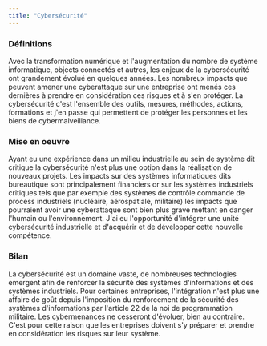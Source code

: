 ```yaml
---
title: "Cybersécurité"
---
```


### Définitions

Avec la transformation numérique et l'augmentation du nombre de système informatique, objects connectés et autres, les enjeux de la cybersécurité ont grandement évolué en quelques années. Les nombreux impacts que peuvent amener une cyberattaque sur une entreprise ont menés ces dernières à prendre en considération ces risques et à s'en protéger.
La cybersécurité c'est l'ensemble des outils, mesures, méthodes, actions, formations et j'en passe qui permettent de protéger les personnes et les biens de cybermalveillance.

### Mise en oeuvre

Ayant eu une expérience dans un milieu industrielle au sein de système dit critique la cybersécurité n'est plus une option dans la réalisation de nouveaux projets.
Les impacts sur des systèmes informatiques dits bureautique sont principalement financiers or sur les systèmes industriels critiques tels que par exemple des systèmes de contrôle commande de process industriels (nucléaire, aérospatiale, militaire) les impacts que pourraient avoir une cyberattaque sont bien plus grave mettant en danger l'humain ou l'environnement.
J'ai eu l'opportunité d'intégrer une unité cybersécurité industrielle et d'acquérir et de développer cette nouvelle compétence.

### Bilan
La cybersécurité est un domaine vaste, de nombreuses technologies emergent afin de renforcer la sécurité des systèmes d'informations et des systèmes industriels. Pour certaines entreprises, l'intégration n'est plus une affaire de goût depuis l'imposition du renforcement de la sécurité des systèmes d'informations par l'article 22 de la noi de programmation militaire.
Les cybermenances ne cesseront d'évoluer, bien au contraire. C'est pour cette raison que les entreprises doivent s'y préparer et prendre en considération les risques sur leur système.